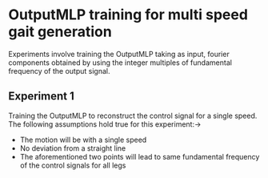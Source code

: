 # OutputMLP training for multi speed gait generation
Experiments involve training the OutputMLP taking as input, fourier components obtained by using the integer multiples of fundamental frequency of the output signal. 
## Experiment 1
Training the OutputMLP to reconstruct the control signal for a single speed.
The following assumptions hold true for this experiment:->
- The motion will be with a single speed
- No deviation from a straight line
- The aforementioned two points will lead to same fundamental frequency of the control signals for all legs
